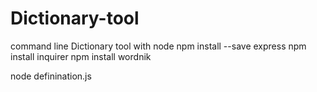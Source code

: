 # Dictionary-tool
command line Dictionary tool with node
npm install --save express
npm install inquirer
npm install wordnik

node definination.js

